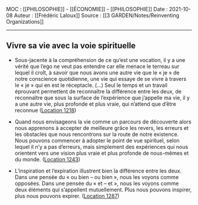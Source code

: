 MOC : [[PHILOSOPHIE]] - [[ÉCONOMIE]] - [[PHILOSOPHIE]]
Date : 2021-10-08
Auteur : [[Frédéric Laloux]]
Source : [[3 GARDEN/Notes/Reinventing Organizations]]
***

## Vivre sa vie avec la voie spirituelle
- Sous-jacente à la compréhension de ce qu’est une vocation, il y a une vérité que l’ego ne veut pas entendre car elle menace le terreau sur lequel il croît, à savoir que nous avons une autre vie que le « je » de notre conscience quotidienne, une vie qui essaye de se vivre à travers le « je » qui en est le réceptacle. (…) Seul le temps et un travail éprouvant permettent de reconnaître la différence entre les deux, de reconnaître que sous la surface de l’expérience que j’appelle ma vie, il y a une autre vie, plus profonde et plus vraie, qui n’attend que d’être reconnue ([Location 1218](https://readwise.io/to_kindle?action=open&asin=B081G8HFJH&location=1218))

- Quand nous envisageons la vie comme un parcours de découverte alors nous apprenons à accepter de meilleure grâce les revers, les erreurs et les obstacles que nous rencontrons sur la route de notre existence. Nous pouvons commencer à adopter le point de vue spirituel, selon lequel il n’y a pas d’erreurs, mais simplement des expériences qui nous orientent vers une vision plus vraie et plus profonde de nous-mêmes et du monde. ([Location 1243](https://readwise.io/to_kindle?action=open&asin=B081G8HFJH&location=1243))

- L’inspiration et l’expiration illustrent bien la différence entre les deux. Dans une pensée du « ou bien – ou bien », nous les voyons comme opposées. Dans une pensée du « et – et », nous les voyons comme deux éléments qui s’appellent mutuellement. Plus nous pouvons inspirer, plus nous pouvons expirer. ([Location 1287](https://readwise.io/to_kindle?action=open&asin=B081G8HFJH&location=1287))